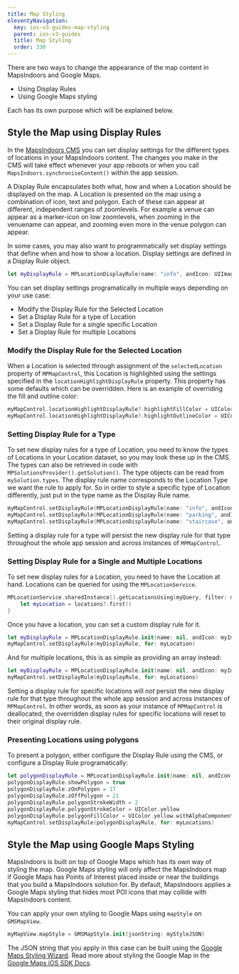 ```yaml
---
title: Map Styling
eleventyNavigation:
  key: ios-v3-guides-map-styling
  parent: ios-v3-guides
  title: Map Styling
  order: 330
---
```


There are two ways to change the appearance of the map content in MapsIndoors and Google Maps.

* Using Display Rules
* Using Google Maps styling

Each has its own purpose which will be explained below.

## Style the Map using Display Rules

In the [MapsIndoors CMS](https://cms.mapsindoors.com/types) you can set display settings for the different types of locations in your MapsIndoors content. The changes you make in the CMS will take effect whenever your app reboots or when you call `MapsIndoors.synchroniseContent()` within the app session.

A Display Rule encapsulates both what, how and when a Location should be displayed on the map.
A Location is presented on the map using a combination of icon, text and polygon. Each of these can appear at different, independent ranges of zoomlevels.
For example a venue can appear as a marker-icon on low zoomlevels, when zooming in the venuename can appear, and zooming even more in the venue polygon can appear.

In some cases, you may also want to programmatically set display settings that define when and how to show a location. Display settings are defined in a Display Rule object.

```swift
let myDisplayRule = MPLocationDisplayRule(name: "info", andIcon: UIImage(named : "info"), andZoomLevelOn: 17)
```

You can set display settings programatically in multiple ways depending on your use case:

* Modify the Display Rule for the Selected Location
* Set a Display Rule for a type of Location
* Set a Display Rule for a single specific Location
* Set a Display Rule for multiple Locations

### Modify the Display Rule for the Selected Location

When a Location is selected through assignment of the `selectedLocation` property of `MPMapControl`, this Location is highlighted using the settings specified in the `locationHighlightDisplayRule` property. This property has some defaults which can be overridden. Here is an example of overriding the fill and outline color:  

```swift
myMapControl.locationHighlightDisplayRule?.highlightFillColor = UIColor.blue
myMapControl.locationHighlightDisplayRule?.highlightOutlineColor = UIColor.red
```

### Setting Display Rule for a Type

To set new display rules for a type of Location, you need to know the types of Locations in your Location dataset, so you may look these up in the CMS. The types can also be retrieved in code with `MPSolutionsProvider().getSolution()`. The type objects can be read from `mySolution.types`. The display rule name corresponds to the Location Type we want the rule to apply for. So in order to style a specific type of Location differently, just put in the type name as the Display Rule name.

```swift
myMapControl.setDisplayRule(MPLocationDisplayRule(name: "info", andIcon: UIImage(named : "info"), andZoomLevelOn: 17))
myMapControl.setDisplayRule(MPLocationDisplayRule(name: "parking", andIcon: UIImage(named : "parking"), andZoomLevelOn: 17))
myMapControl.setDisplayRule(MPLocationDisplayRule(name: "staircase", andIcon: UIImage(named : "staircase"), andZoomLevelOn: 18))
```

Setting a display rule for a type will persist the new display rule for that type throughout the whole app session and across instances of `MPMapControl`.

### Setting Display Rule for a Single and Multiple Locations

To set new display rules for a Location, you need to have the Location at hand. Locations can be queried for using the  `MPLocationService`.

```swift
MPLocationService.sharedInstance().getLocationsUsing(myQuery, filter: myFilter) { (locations, error) in
    let myLocation = locations?.first()
}
```

Once you have a location, you can set a custom display rule for it.

```swift
let myDisplayRule = MPLocationDisplayRule.init(name: nil, andIcon: myImage, andZoomLevelOn: 15)!
myMapControl.setDisplayRule(myDisplayRule, for: myLocation)
```

And for multiple locations, this is as simple as providing an array instead:

```swift
let myDisplayRule = MPLocationDisplayRule.init(name: nil, andIcon: myImage, andZoomLevelOn: 15)!
myMapControl.setDisplayRule(myDisplayRule, for: myLocations)
```

Setting a display rule for specific locations will *not* persist the new display rule for that type throughout the whole app session and across instances of `MPMapControl`. In other words, as soon as your instance of `MPMapControl` is deallocated, the overridden display rules for specific locations will reset to their original display rule.

### Presenting Locations using polygons

To present a polygon, either configure the Display Rule using the CMS, or configure a Display Rule programatically:

```swift
let polygonDisplayRule = MPLocationDisplayRule.init(name: nil, andIcon: myImage, andZoomLevelOn: 15)!
polygonDisplayRule.showPolygon = true
polygonDisplayRule.zOnPolygon = 17
polygonDisplayRule.zOffPolygon = 21
polygonDisplayRule.polygonStrokeWidth = 2
polygonDisplayRule.polygonStrokeColor = UIColor.yellow
polygonDisplayRule.polygonFillColor = UIColor.yellow.withAlphaComponent(0.45)
myMapControl.setDisplayRule(polygonDisplayRule, for: myLocations)
```

## Style the Map using Google Maps Styling

MapsIndoors is built on top of Google Maps which has its own way of styling the map. Google Maps styling will only affect the MapsIndoors map if Google Maps has Points of Interest placed inside or near the buildings that you build a MapsIndoors solution for. By default, MapsIndoors applies a Google Maps styling that hides most POI icons that may collide with MapsIndoors content.

You can apply your own styling to Google Maps using `mapStyle` on `GMSMapView`.

```swift
myMapView.mapStyle = GMSMapStyle.init(jsonString: myStyleJSON)
```

The JSON string that you apply in this case can be built using the [Google Maps Styling Wizard](https://mapstyle.withgoogle.com/). Read more about styling the Google Map in the [Google Maps iOS SDK Docs](https://developers.google.com/maps/documentation/ios-sdk/styling).

